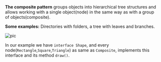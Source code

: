 **The composite pattern** groups objects into hierarchical tree structures and allows working with
a single object(node) in the same way as with a group of objects(composite).
        
  **Some examples:**
Directories with folders, a tree with leaves and branches.

![pic](https://upload.wikimedia.org/wikipedia/commons/thumb/5/5a/Composite_UML_class_diagram_%28fixed%29.svg/1200px-Composite_UML_class_diagram_%28fixed%29.svg.png)


    
In our example we have `interface Shape`, and every node(`Rectangle`,`Square`,`Triangle`) as same as `Composite`, implements 
this interface and its method `draw()`.
